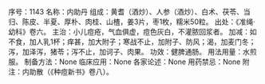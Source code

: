 序号：1143
名称：内助丹
组成：黄耆（酒炒）、人参（酒炒）、白术、茯苓、当归、陈皮、半夏、厚朴、肉桂、山楂，姜3片，枣1枚，糯米50粒。
出处：《准绳·幼科》卷六。
主治：小儿痘疮，气血俱虚，痘色灰白，不灌脓回浆者。
加减：如不食，加人乳1杯；痒甚，加大附子；寒战不止，加附子、防风；渴，加麦门冬；泻，加泽泻，猪苓；泻不止，加诃子、肉果。
功效：健脾通肠。
用法用量：水煎服。
制备方法：None
临床应用：None
各家论述：None
用药禁忌：None
附注：内助散（《种痘新书》卷八）。
